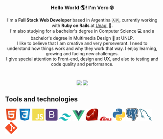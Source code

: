 <h3 align="center"> Hello World 🌎! I'm Vero 🤓</h3>

<p align="center">
  I'm a <strong>Full Stack Web Developer</strong> based in Argentina 🇦🇷, currently working with <strong>Ruby on Rails</strong> at <a        href='https://unagisoftware.com/'>Unagi</a> 🧡. 
  <br>
  I'm also studying for a bachelor's degree in Computer Science 💻 and a bachelor's degree in Multimedia Design 🎨 at UNLP. <br>
  I like to believe that I am creative and very perseverant. I need to understand how things work and why they work that way. I enjoy learning, growing and facing new challenges. <br>
  I give special attention to Front-end, design and UX, and also to testing and code quality and performance.
</p>

<br>

<p align="center">
  <a href="mailto:veronica.isoardi@gmail.com"><img src = "https://img.shields.io/badge/gmail-%23D14836.svg?&style=for-the-badge&logo=gmail&logoColor=white"></a>   
  <a href="https://www.linkedin.com/in/veronica-isoardi/"><img src="https://img.shields.io/badge/linkedin-%230077B5.svg?&style=for-the-badge&logo=linkedin&logoColor=white"/></a>
</p>

## Tools and technologies

<p align="left">
<img src="https://github.com/VeroIsoardi/VeroIsoardi/blob/main/assets/html5.svg" height="auto" width="40">

<img src="https://github.com/VeroIsoardi/VeroIsoardi/blob/main/assets/css3.svg" height="auto" width="40">

<img src="https://github.com/VeroIsoardi/VeroIsoardi/blob/main/assets/javascript.svg" height="auto" width="40">

<img src="https://github.com/VeroIsoardi/VeroIsoardi/blob/main/assets/bootstrap.svg" height="auto" width="40">

<img src="https://github.com/VeroIsoardi/VeroIsoardi/blob/main/assets/tailwindcss.svg" height="auto" width="40">

<img src="https://github.com/VeroIsoardi/VeroIsoardi/blob/main/assets/vuejs.png" height="auto" width="40">

<img src="https://github.com/VeroIsoardi/VeroIsoardi/blob/main/assets/ruby.png" height="auto" width="40">

<img src="https://github.com/VeroIsoardi/VeroIsoardi/blob/main/assets/rails.png" height="auto" width="40">

<img src="https://github.com/VeroIsoardi/VeroIsoardi/blob/main/assets/python.png" height="auto" width="40">

<img src="https://github.com/VeroIsoardi/VeroIsoardi/blob/main/assets/postgresql.svg" height="auto" width="40">

<img src="https://github.com/VeroIsoardi/VeroIsoardi/blob/main/assets/mysql.png" height="auto" width="40">

<img src="https://github.com/VeroIsoardi/VeroIsoardi/blob/main/assets/git.svg" height="auto" width="40">
</p>


